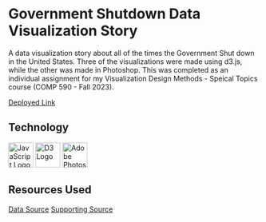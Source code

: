 # Government Shutdown Data Visualization Story

A data visualization story about all of the times the Government Shut down in the United States. Three of the visualizations were made using d3.js, while the other was made in Photoshop. This was completed as an individual assignment for my Visualization Design Methods - Speical Topics course (COMP 590 - Fall 2023).

[Deployed Link](https://jimmy-lynch.github.io/data-story/)

## Technology
<img src="https://upload.wikimedia.org/wikipedia/commons/6/6a/JavaScript-logo.png" alt="JavaScript Logo" width="50" height="auto">    <img src="https://cdn.icon-icons.com/icons2/2415/PNG/512/djs_plain_logo_icon_146568.png" alt="D3 Logo" width="50" height="auto">    <img src="https://upload.wikimedia.org/wikipedia/commons/thumb/a/af/Adobe_Photoshop_CC_icon.svg/1024px-Adobe_Photoshop_CC_icon.svg.png" alt="Adobe Photoshop Logo" width="50" height="auto">

## Resources Used
[Data Source](https://www.nytimes.com/2023/09/30/us/politics/previous-government-shutdowns.html)   [Supporting Source](https://www.washingtonpost.com/business/2023/10/24/government-shutdown-house-speaker/)
